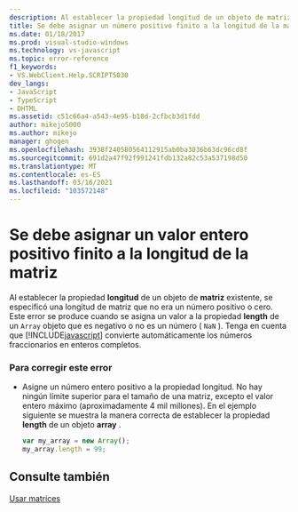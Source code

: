 ```yaml
---
description: Al establecer la propiedad longitud de un objeto de matriz existente, se especificó una longitud de matriz que no era un número positivo o cero.
title: Se debe asignar un número positivo finito a la longitud de la matriz | Microsoft Docs
ms.date: 01/18/2017
ms.prod: visual-studio-windows
ms.technology: vs-javascript
ms.topic: error-reference
f1_keywords:
- VS.WebClient.Help.SCRIPT5030
dev_langs:
- JavaScript
- TypeScript
- DHTML
ms.assetid: c51c66a4-a543-4e95-b18d-2cfbcb3d1fdd
author: mikejo5000
ms.author: mikejo
manager: ghogen
ms.openlocfilehash: 3938f240580564112915ab0ba3036b63dc96cd8f
ms.sourcegitcommit: 691d2a47f92f991241fdb132a82c53a537198d50
ms.translationtype: MT
ms.contentlocale: es-ES
ms.lasthandoff: 03/16/2021
ms.locfileid: "103572148"
---
```

# <a name="array-length-must-be-assigned-a-finite-positive-number"></a>Se debe asignar un valor entero positivo finito a la longitud de la matriz
Al establecer la propiedad **longitud** de un objeto de **matriz** existente, se especificó una longitud de matriz que no era un número positivo o cero. Este error se produce cuando se asigna un valor a la propiedad **length** de un `Array` objeto que es negativo o no es un número ( `NaN` ). Tenga en cuenta que [!INCLUDE[javascript](../../javascript/includes/javascript-md.md)] convierte automáticamente los números fraccionarios en enteros completos.  
  
### <a name="to-correct-this-error"></a>Para corregir este error  
  
- Asigne un número entero positivo a la propiedad longitud. No hay ningún límite superior para el tamaño de una matriz, excepto el valor entero máximo (aproximadamente 4 mil millones). En el ejemplo siguiente se muestra la manera correcta de establecer la propiedad **length** de un objeto **array** .  
  
    ```JavaScript  
    var my_array = new Array();  
    my_array.length = 99;  
    ```  
  
## <a name="see-also"></a>Consulte también  
 [Usar matrices](https://developer.mozilla.org/docs/Learn/JavaScript/First_steps/Arrays)
